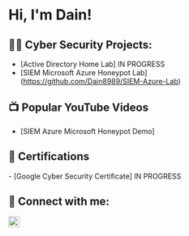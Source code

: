 <h1>Hi, I'm Dain!

<h2>👨‍💻 Cyber Security Projects:</h2>

  - [Active Directory Home Lab] IN PROGRESS
  - [SIEM Microsoft Azure Honeypot Lab] (https://github.com/Dain8989/SIEM-Azure-Lab)

<h2>📺 Popular YouTube Videos</h2>

- [SIEM Azure Microsoft Honeypot Demo]

<h2>🥇 Certifications</h2>
- [Google Cyber Security Certificate] IN PROGRESS


<h2> 🤳 Connect with me:</h2>


[<img align="left" alt="JoshMadakor | LinkedIn" width="22px" src="https://cdn.jsdelivr.net/npm/simple-icons@v3/icons/linkedin.svg" />][linkedin]





[linkedin]: https://www.linkedin.com/in/dainmartindale/

<!--


Here are some ideas to get you started:

- 🔭 I’m currently working on ...
- 🌱 I’m currently learning ...
- 👯 I’m looking to collaborate on ...
- 🤔 I’m looking for help with ...
- 💬 Ask me about ...
- 📫 How to reach me: ...
- 😄 Pronouns: ...
- ⚡ Fun fact: ...
-->
